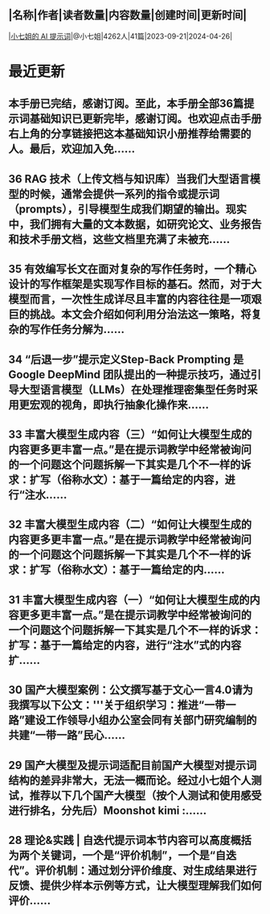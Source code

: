|名称|作者|读者数量|内容数量|创建时间|更新时间|
---
|[小七姐的 AI 提示词](https://xiaobot.net/p/77prompt?refer=0b133df9-27dc-423b-8101-639049001c13)|@小七姐|4262人|41篇|2023-09-21|2024-04-26|

# 最近更新
## 本手册已完结，感谢订阅。至此，本手册全部36篇提示词基础知识已更新完毕，感谢订阅。也欢迎点击手册右上角的分享链接把这本基础知识小册推荐给需要的人。最后，欢迎加入免......
## 36 RAG 技术（上传文档与知识库）当我们大型语言模型的时候，通常会提供一系列的指令或提示词（prompts），引导模型生成我们期望的输出。现实中，我们拥有大量的文本数据，如研究论文、业务报告和技术手册文档，这些文档里充满了未被充......
## 35 有效编写长文在面对复杂的写作任务时，一个精心设计的写作框架是实现写作目标的基石。然而，对于大模型而言，一次性生成详尽且丰富的内容往往是一项艰巨的挑战。本文会介绍如何利用分治法这一策略，将复杂的写作任务分解为......
## 34 “后退一步”提示定义Step-Back Prompting 是 Google DeepMind 团队提出的一种提示技巧，通过引导大型语言模型（LLMs）在处理推理密集型任务时采用更宏观的视角，即执行抽象化操作来......
## 33 丰富大模型生成内容（三）“如何让大模型生成的内容更多更丰富一点。”是在提示词教学中经常被询问的一个问题这个问题拆解一下其实是几个不一样的诉求：扩写（俗称水文）：基于一篇给定的内容，进行“注水......
## 32 丰富大模型生成内容（二）“如何让大模型生成的内容更多更丰富一点。”是在提示词教学中经常被询问的一个问题这个问题拆解一下其实是几个不一样的诉求：扩写（俗称水文）：基于一篇给定的内......
## 31 丰富大模型生成内容（一）“如何让大模型生成的内容更多更丰富一点。”是在提示词教学中经常被询问的一个问题这个问题拆解一下其实是几个不一样的诉求：扩写：基于一篇给定的内容，进行“注水”式的内容扩......
## 30 国产大模型案例：公文撰写基于文心一言4.0请为我撰写以下公文：'''关于组织学习：推进“一带一路”建设工作领导小组办公室会同有关部门研究编制的共建“一带一路”民心......
## 29 国产大模型及提示词适配目前国产大模型对提示词结构的差异非常大，无法一概而论。经过小七姐个人测试，推荐以下几个国产大模型（按个人测试和使用感受进行排名，分先后）Moonshot kimi :......
## 28 理论&实践 | 自迭代提示词本节内容可以高度概括为两个关键词，一个是“评价机制”，一个是“自迭代”。评价机制：通过划分评价维度、对生成结果进行反馈、提供少样本示例等方式，让大模型理解我们如何评价......

